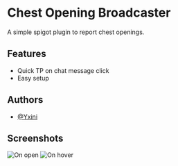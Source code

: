 
# Chest Opening Broadcaster

A simple spigot plugin to report chest openings.


## Features

- Quick TP on chat message click
- Easy setup


## Authors

- [@Yxini](https://www.github.com/urtzicm)
## Screenshots

![On open](https://imgur.com/ucPyg64)
![On hover](https://imgur.com/bokqlJn)


